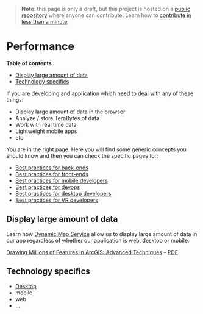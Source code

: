 > **Note**: this page is only a draft, but this project is hosted on a [public repository](https://github.com/hhkaos/awesome-arcgis) where anyone can contribute. Learn how to [contribute in less than a minute](https://github.com/hhkaos/awesome-arcgis/blob/master/CONTRIBUTING.md#contributions).

# Performance
<!-- START doctoc generated TOC please keep comment here to allow auto update -->
<!-- DON'T EDIT THIS SECTION, INSTEAD RE-RUN doctoc TO UPDATE -->
**Table of contents**

- [Display large amount of data](#display-large-amount-of-data)
- [Technology specifics](#technology-specifics)

<!-- END doctoc generated TOC please keep comment here to allow auto update -->

If you are developing and application which need to deal with any of these things:
* Display large amount of data in the browser
* Analyze / store TeraBytes of data
* Work with real time data
* Lightweight mobile apps
* etc

You are in the right page. Here you will find some generic concepts you should
know and then you can check the specific pages for:
* [Best practices for back-ends](../../../arcgis/developers/back-end/best-practices/README.md)
* [Best practices for front-ends](../../../arcgis/developers/front-end/best-practices/README.md)
* [Best practices for mobile developers](../../../arcgis/developers/mobile/best-practices/README.md)
* [Best practices for devops](../../../arcgis/developers/devops/best-practices/README.md)
* [Best practices for desktop developers](../../../arcgis/developers/desktop/best-practices/README.md)
* [Best practices for VR developers](../../../esri/emerging-technologies/vr/best-practices/README.md)

## Display large amount of data
Learn how [Dynamic Map Service](../../content/data-storage/service-types/map-service/dynamic-map-service/README.md)
allow us to display large amount of data in our app regardless of whether our
application is web, desktop or mobile.


[Drawing Millions of Features in ArcGIS: Advanced Techniques](https://www.esri.com/training/catalog/57630434851d31e02a43ef39/drawing-millions-of-features-in-arcgis:-advanced-techniques/) -
[PDF](http://proceedings.esri.com/library/userconf/devsummit16/papers/dev_int_169.pdf)

## Technology specifics

* [Desktop](../../arcgis/developers/desktop/best-practices/performance/README.md)
* mobile
* web
* ...
